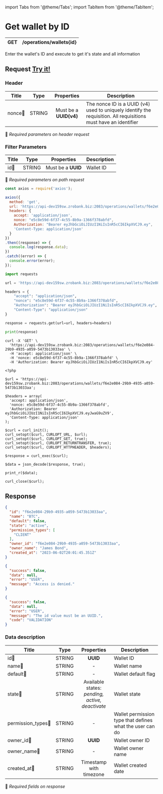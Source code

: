 import Tabs from '@theme/Tabs';
import TabItem from '@theme/TabItem';

# Get wallet by ID

| GET       | /operations/wallets{id}|
| --------- | -----------------------|


Enter the wallet's ID and execute to get it's state and all information


## Request <a href="https://api-dev159sw.zrobank.biz:2083/api/" class="try-btn">Try it!</a>

### Header

| Title                      | Type       | Properties                       | Description |
| ---------------------------| :---------:|:-------------------------------: |----------------------------------------------------------------------------------------------------------------|
| nonce:small_orange_diamond:| STRING     | Must be a **UUID(v4)**           | The nonce ID is a UUID (v4) used to uniquely identify the requisition. All requisitions must have an identifier|
:small_orange_diamond: *Required parameters on header request*

### Filter Parameters

| Title                   | Type       | Properties                          |Description             |
| ------------------------| :---------:|:-----------------------------------:| -----------------------|
| id:small_orange_diamond:| STRING     | Must be a **UUID**                  | Wallet ID              |
:small_orange_diamond: *Required parameters on path request*


<Tabs>
<TabItem value="js" label="NodeJS">

```js title=Axios
const axios = require('axios');

axios({
  method: 'get',
  url: 'https://api-dev159sw.zrobank.biz:2083/operations/wallets/f6e2e084-29b9-4935-a059-5473b13033aa',
  headers: {
    accept: 'application/json',
    nonce: "e5c8e59d-6f37-4c55-8b9a-1366f378abfd",
    Authorization: "Bearer eyJhbGciOiJIUzI1NiIsInR5cCI6IkpXVCJ9.ey",
    'Content-Type: application/json'
  }
})
.then((response) => {
  console.log(response.data);
})
.catch((error) => {
  console.error(error);
});
```
</TabItem>
<TabItem value="py" label="Python">

```python title=Requests
import requests

url = 'https://api-dev159sw.zrobank.biz:2083/operations/wallets/f6e2e084-29b9-4935-a059-5473b13033aa'

headers = {
    "accept": "application/json",
    "nonce": "e5c8e59d-6f37-4c55-8b9a-1366f378abfd",
    "Authorization": "Bearer eyJhbGciOiJIUzI1NiIsInR5cCI6IkpXVCJ9.ey",
    "Content-Type": "application/json"
}

response = requests.get(url=url, headers=headers)

print(response)
```
</TabItem>
<TabItem value="shell" label="Shell">

```shell title=CURL
curl -X 'GET' \
  'https://api-dev159sw.zrobank.biz:2083/operations/wallets/f6e2e084-29b9-4935-a059-5473b13033aa' \
  -H 'accept: application/json' \
  -H 'nonce: e5c8e59d-6f37-4c55-8b9a-1366f378abfd' \
  -H 'Authorization: Bearer eyJhbGciOiJIUzI1NiIsInR5cCI6IkpXVCJ9.ey'
```
</TabItem>
<TabItem value="php" label="PHP">

```shell title=CURL
<?php

$url = 'https://api-dev159sw.zrobank.biz:2083/operations/wallets/f6e2e084-29b9-4935-a059-5473b13033aa';

$headers = array(
  'accept: application/json',
  'nonce: e5c8e59d-6f37-4c55-8b9a-1366f378abfd',
  'Authorization: Bearer eyJhbGciOiJIUzI1NiIsInR5cCI6IkpXVCJ9.eyJwaG9uZV9',
  'Content-Type: application/json'
);

$curl = curl_init();
curl_setopt($curl, CURLOPT_URL, $url);
curl_setopt($curl, CURLOPT_GET, true);
curl_setopt($curl, CURLOPT_RETURNTRANSFER, true);
curl_setopt($curl, CURLOPT_HTTPHEADER, $headers);

$response = curl_exec($curl);

$data = json_decode($response, true);

print_r($data);

curl_close($curl);
```
</TabItem>
</Tabs>

## Response


<Tabs>
<TabItem value="200" label="201">

```json  title=/operations/wallets{id}
{
  "id": "f6e2e084-29b9-4935-a059-5473b13033aa",
  "name": "BTC",
  "default": false,
  "state": "active",
  "permission_types": [
    "CLIENT"
  ],
  "owner_id": "f6e2e084-29b9-4935-a059-5473b13033aa",
  "owner_name": "James Bond",
  "created_at": "2023-06-02T20:01:45.351Z"
}
```
</TabItem>
<TabItem value="401" label="401">

```json  title=/operations/wallets{id}
{
  "success": false,
  "data": null,
  "error": "USER",
  "message": "Access is denied."
}
```
</TabItem>
<TabItem value="422" label="422">

```json  title=/operations/wallets/{id}
{
  "success": false,
  "data": null,
  "error": "USER",
  "message": "The id value must be an UUID.",
  "code": "VALIDATION"
}
```
</TabItem>
</Tabs>

### Data description

| Title                                  | Type       |Properties                                            | Description                                              |
| -------------------------------------  |:----------:|:----------------------------------------------------:| -------------------------------------------------------- |
| id:small_orange_diamond:               | STRING     | **UUID**                                             | Wallet ID                                                |
| name:small_orange_diamond:             | STRING     | -                                                    | Wallet name                                              |
| default:small_orange_diamond:          | STRING     | -                                                    | Wallet default flag                                      |
| state:small_orange_diamond:            | STRING     | Available states:<br/> *pending, active, deactivate* | Wallet state                                             |
| permission_types:small_orange_diamond: | STRING     | -                                                    | Wallet permission type that defines what the user can do |
| owner_id:small_orange_diamond:         | STRING     | **UUID**                                             | Wallet owner ID                                          |
| owner_name:small_orange_diamond:       | STRING     | -                                                    | Wallet owner name                                        |
| created_at:small_orange_diamond:       | STRING     | Timestamp with timezone                              | Wallet created date                                      |
:small_orange_diamond: *Required fields on response*
